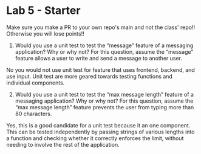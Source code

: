 # Lab 5 - Starter
Make sure you make a PR to your own repo's main and not the class' repo!! Otherwise you will lose points!!

1) Would you use a unit test to test the “message” feature of a messaging application? Why or why not? For this question, assume the “message” feature allows a user to write and send a message to another user.

No you would not use unit test for feature that uses frontend, backend, and use input. Unit test are more geared towards testing functions and individual components.

2) Would you use a unit test to test the “max message length” feature of a messaging application? Why or why not? For this question, assume the “max message length” feature prevents the user from typing more than 80 characters.

Yes, this is a good candidate for a unit test because it an one component. This can be tested independently by passing strings of various lengths into a function and checking whether it correctly enforces the limit, without needing to involve the rest of the application.